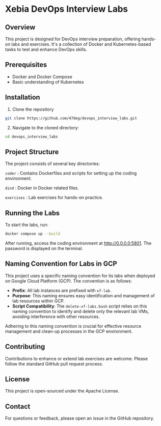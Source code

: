 # Xebia DevOps Interview Labs

## Overview
This project is designed for DevOps interview preparation, offering hands-on
labs and exercises. It's a collection of Docker and Kubernetes-based tasks to
test and enhance DevOps skills.

## Prerequisites
- Docker and Docker Compose
- Basic understanding of Kubernetes

## Installation
1. Clone the repository
``` sh
git clone https://github.com/47deg/devops_interview_labs.git
```

2. Navigate to the cloned directory:
``` sh
cd devops_interview_labs
```

## Project Structure
The project consists of several key directories:

`coder`
: Contains Dockerfiles and scripts for setting up the coding environment.

`dind`
: Docker in Docker related files.

`exercises`
: Lab exercises for hands-on practice.

## Running the Labs
To start the labs, run:

``` sh
docker compose up --build
```

After running, access the coding environment at http://0.0.0.0:5801. The
password is displayed on the terminal.

## Naming Convention for Labs in GCP
This project uses a specific naming convention for its labs when deployed on
Google Cloud Platform (GCP). The convention is as follows:

- **Prefix**: All lab instances are prefixed with `xf-lab`.
- **Purpose**: This naming ensures easy identification and management of lab
  resources within GCP.
- **Script Compatibility**: The `delete-xf-labs.bash` script relies on this naming
  convention to identify and delete only the relevant lab VMs, avoiding
  interference with other resources.

Adhering to this naming convention is crucial for effective resource management
and clean-up processes in the GCP environment.

## Contributing
Contributions to enhance or extend lab exercises are welcome. Please follow the
standard GitHub pull request process.

## License
This project is open-sourced under the Apache License.

## Contact
For questions or feedback, please open an issue in the GitHub repository.
